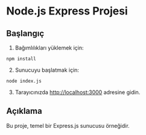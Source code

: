 # Node.js Express Projesi

## Başlangıç

1. Bağımlılıkları yüklemek için:

```
npm install
```

2. Sunucuyu başlatmak için:

```
node index.js
```

3. Tarayıcınızda [http://localhost:3000](http://localhost:3000) adresine gidin.

## Açıklama

Bu proje, temel bir Express.js sunucusu örneğidir. 
